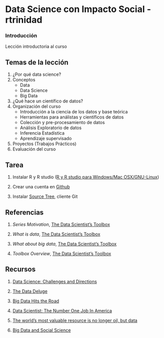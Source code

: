 # Data Science con Impacto Social - rtrinidad

### Introducción

Lección introductoria al curso

## Temas de la lección

1. ¿Por qué data science?
2. Conceptos 
	+ Data
	+ Data Science
	+ Big Data
3. ¿Qué hace un científico de datos?
4. Organización del curso
	+ Introducción a la ciencia de los datos y base teórica
	+ Herramientas para análistas y científicos de datos
	+ Colección y pre-procesamiento de datos
	+ Análisis Exploratorio de datos
	+ Inferencia Estadística
	+ Aprendizaje supervisado
5. Proyectos (Trabajos Prácticos)
6. Evaluación del curso

## Tarea

1. Instalar R y R studio ([R y R studio para Windows/Mac OSX/GNU-Linux](http://www.upm.es/sfs/Rectorado/Gabinete%20del%20Rector/Notas%20de%20Prensa/2015/05/documentos/Instrucciones%20de%20instalaci%C3%B3n%20de%20R%20y%20RStudio.pdf))

2. Crear una cuenta en [Github](https://github.com/DataScienceSpecialization/courses/blob/master/01_DataScientistToolbox/02_05_github/index.Rmd)

3. Instalar [Source Tree](https://www.sourcetreeapp.com/), cliente Git 

## Referencias

1. _Series Motivation_, [The Data Scientist’s Toolbox](https://github.com/DataScienceSpecialization/courses/blob/master/01_DataScientistToolbox/01_01_seriesMotivation/index.Rmd)

2. _What is data_, [The Data Scientist’s Toolbox](https://github.com/DataScienceSpecialization/courses/blob/master/01_DataScientistToolbox/03_02_whatIsData/index.Rmd)

3. _What about big data_, [The Data Scientist’s Toolbox](https://github.com/DataScienceSpecialization/courses/blob/master/01_DataScientistToolbox/03_03_whatAboutBigData/index.Rmd)

4. _Toolbox Overview_, [The Data Scientist’s Toolbox](https://github.com/DataScienceSpecialization/courses/blob/master/01_DataScientistToolbox/01_01a_toolBoxOverview/index.Rmd)

## Recursos

1. [Data Science: Challenges and Directions](https://cacm.acm.org/magazines/2017/8/219605-data-science/fulltext)

2. [The Data Deluge](http://www.economist.com/node/15579717)

3. [Big Data Hits the Road](http://www.businessinsider.com/connected-cars-2015-9)

4. [Data Scientist: The Number One Job In America](http://blog.edx.org/the-importance-of-data-science-in-the-21st-century)

5. [The world’s most valuable resource is no longer oil, but data](https://www.economist.com/news/leaders/21721656-data-economy-demands-new-approach-antitrust-rules-worlds-most-valuable-resource)

6. [Big Data and Social Science](https://www.amazon.com/Big-Data-Social-Science-Statistics/dp/1498751407/ref=sr_1_1?ie=UTF8&qid=1506629819&sr=8-1&keywords=big+data+and+social+science) 

